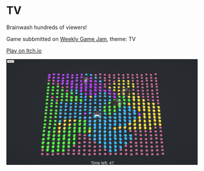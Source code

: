# TV
Brainwash hundreds of viewers!  
  
Game subbmitted on [Weekly Game Jam](https://weeklygamejam.itch.io/), theme: TV  
  
[Play on Itch.io](https://exprt.itch.io/tv-brains-harvesting)  

![](Screens/screen01.jpg)

